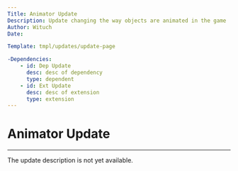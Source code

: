 ```yaml
---
Title: Animator Update
Description: Update changing the way objects are animated in the game
Author: Wituch
Date:

Template: tmpl/updates/update-page

-Dependencies:
    - id: Dep Update
      desc: desc of dependency
      type: dependent
    - id: Ext Update
      desc: desc of extension
      type: extension
---
```


# Animator Update
-----

The update description is not yet available.
